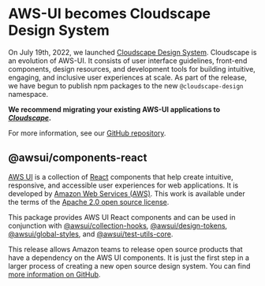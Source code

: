 # AWS-UI becomes Cloudscape Design System

On July 19th, 2022, we launched [Cloudscape Design System](https://cloudscape.design). Cloudscape is an evolution of AWS-UI. It consists of user interface guidelines, front-end components, design resources, and development tools for building intuitive, engaging, and inclusive user experiences at scale. As part of the release, we have begun to publish npm packages to the new `@cloudscape-design` namespace.

**We recommend migrating your existing AWS-UI applications to *[Cloudscape](https://cloudscape.design)*.**

For more information, see our [GitHub repository](https://github.com/aws/awsui-documentation).

## @awsui/components-react

[AWS UI](https://github.com/aws/awsui-documentation) is a collection of [React](https://reactjs.org/) components that help create intuitive,
responsive, and accessible user experiences for web applications. It is developed by [Amazon Web
Services (AWS)](https://aws.amazon.com/). This work is available under the terms of the
[Apache 2.0 open source license](https://www.apache.org/licenses/LICENSE-2.0.txt).

This package provides AWS UI React components and can be used in conjunction with
[@awsui/collection-hooks](https://www.npmjs.com/package/@awsui/collection-hooks),
[@awsui/design-tokens](https://www.npmjs.com/package/@awsui/design-tokens),
[@awsui/global-styles](https://www.npmjs.com/package/@awsui/global-styles),
and [@awsui/test-utils-core](https://www.npmjs.com/package/@awsui/test-utils-core).


This release allows Amazon teams to release open source products that have a dependency on the
AWS UI components. It is just the first step in a larger process of creating a new open source
design system. You can find [more information on GitHub](https://github.com/aws/awsui-documentation).
 